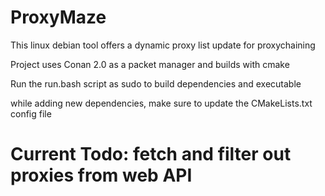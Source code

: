 # ProxyMaze
This linux debian tool offers a dynamic proxy list update for proxychaining

Project uses Conan 2.0 as a packet manager and builds with cmake

Run the run.bash script as sudo to build dependencies and executable

while adding new dependencies, make sure to update the CMakeLists.txt config file

# Current Todo: fetch and filter out proxies from web API
